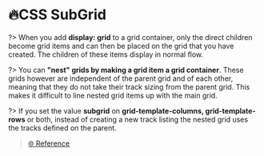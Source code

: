 # 🔥CSS SubGrid

?> When you add **display: grid** to a grid container, only the direct children become grid items and can then be placed on the grid that you have created. The children of these items display in normal flow.

?> You can **"nest" grids by making a grid item a grid container**. These grids however are independent of the parent grid and of each other, meaning that they do not take their track sizing from the parent grid. This makes it difficult to line nested grid items up with the main grid.

?> If you set the value **subgrid** on **grid-template-columns, grid-template-rows** or both, instead of creating a new track listing the nested grid uses the tracks defined on the parent.

> [🌐 Reference](https://developer.mozilla.org/en-US/docs/Web/CSS/CSS_Grid_Layout/Subgrid)
